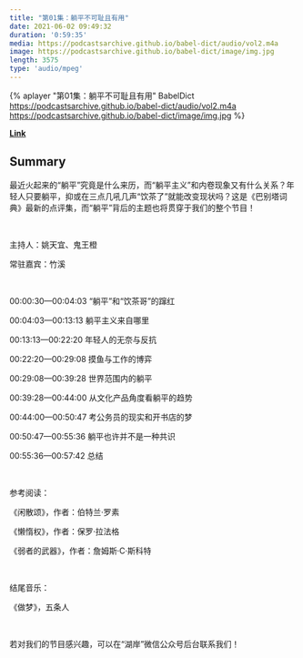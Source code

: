 ```yaml
---
title: "第01集：躺平不可耻且有用"
date: 2021-06-02 09:49:32
duration: '0:59:35'
media: https://podcastsarchive.github.io/babel-dict/audio/vol2.m4a
image: https://podcastsarchive.github.io/babel-dict/image/img.jpg
length: 3575
type: 'audio/mpeg'
---
```


{% aplayer "第01集：躺平不可耻且有用" BabelDict  https://podcastsarchive.github.io/babel-dict/audio/vol2.m4a https://podcastsarchive.github.io/babel-dict/image/img.jpg %}

**[Link](https://www.xiaoyuzhoufm.com/episode/60beb756ef742260587c883c)**

## Summary
<p>最近火起来的“躺平”究竟是什么来历，而“躺平主义”和内卷现象又有什么关系？年轻人只要躺平，抑或在三点几吼几声“饮茶了”就能改变现状吗？这是《巴别塔词典》最新的点评集，而“躺平”背后的主题也将贯穿于我们的整个节目！</p><p><br /></p><p>主持人：姚天宜、鬼王橙</p><p>常驻嘉宾：竹溪</p><p><br /></p><p>00:00:30—00:04:03 “躺平”和“饮茶哥”的蹿红</p><p>00:04:03—00:13:13 躺平主义来自哪里</p><p>00:13:13—00:22:20 年轻人的无奈与反抗</p><p>00:22:20—00:29:08 摸鱼与工作的博弈</p><p>00:29:08—00:39:28 世界范围内的躺平</p><p>00:39:28—00:44:00 从文化产品角度看躺平的趋势</p><p>00:44:00—00:50:47 考公务员的现实和开书店的梦</p><p>00:50:47—00:55:36 躺平也许并不是一种共识</p><p>00:55:36—00:57:42 总结</p><p><br /></p><p>参考阅读：</p><p>《闲散颂》，作者：伯特兰·罗素</p><p>《懒惰权》，作者：保罗·拉法格</p><p>《弱者的武器》，作者：詹姆斯·C·斯科特</p><p><br /></p><p>结尾音乐：</p><p>《做梦》，五条人</p><p><br /></p><p>若对我们的节目感兴趣，可以在“湖岸”微信公众号后台联系我们！</p>
    